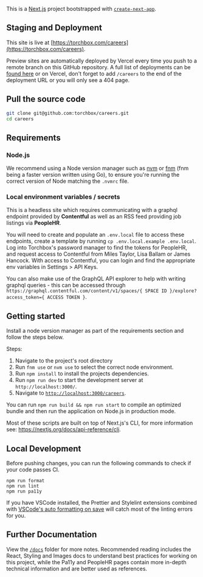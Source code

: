 This is a [Next.js](https://nextjs.org/) project bootstrapped with [`create-next-app`](https://github.com/vercel/next.js/tree/canary/packages/create-next-app).

## Staging and Deployment

This site is live at [https://torchbox.com/careers](https://torchbox.com/careers).

Preview sites are automatically deployed by Vercel every time you push to a remote branch on this GitHub repository. A full list of deployments can be [found here](https://github.com/torchbox/careers/deployments) or on Vercel, don't forget to add `/careers` to the end of the deployment URL or you will only see a 404 page.

## Pull the source code

```bash
git clone git@github.com:torchbox/careers.git
cd careers
```

## Requirements

### Node.js

We recommend using a Node version manager such as [nvm](https://github.com/nvm-sh/nvm) or [fnm](https://github.com/Schniz/fnm) (fnm being a faster version written using Go), to ensure you're running the correct version of Node matching the `.nvmrc` file.

### Local environment variables / secrets

This is a headless site which requires communicating with a graphql endpoint provided by **Contentful** as well as an RSS feed providing job listings via **PeopleHR**.

You will need to create and populate an `.env.local` file to access these endpoints, create a template by running `cp .env.local.example .env.local`.
Log into Torchbox's password manager to find the tokens for PeopleHR, and request access to Contentful from Miles Taylor, Lisa Ballam or James Hancock. With access to Contentful, you can login and find the appropriate env variables in Settings > API Keys.

You can also make use of the GraphQL API explorer to help with writing graphql queries - this can be accessed through `https://graphql.contentful.com/content/v1/spaces/{ SPACE ID }/explore?access_token={ ACCESS TOKEN }`.

## Getting started

Install a node version manager as part of the requirements section and follow the steps below.

Steps:

1. Navigate to the project's root directory
2. Run `fnm use` or `nvm use` to select the correct node environment.
3. Run `npm install` to install the projects dependencies.
4. Run `npm run dev` to start the development server at `http://localhost:3000/`.
5. Navigate to [`http://localhost:3000/careers`](http://localhost:3000/careers).

You can run `npm run build && npm run start` to compile an optimized bundle and then run the application on Node.js in production mode.

Most of these scripts are built on top of Next.js's CLI, for more information see: https://nextjs.org/docs/api-reference/cli.

## Local Development

Before pushing changes, you can run the following commands to check if your code passes CI.

```
npm run format
npm run lint
npm run pa11y
```

If you have VSCode installed, the Prettier and Stylelint extensions combined with [VSCode's auto formatting on save](https://blog.yogeshchavan.dev/automatically-format-code-on-file-save-in-visual-studio-code-using-prettier) will catch most of the linting errors for you.

## Further Documentation

View the [`/docs`](https://github.com/torchbox/careers/tree/main/docs) folder for more notes. Recommended reading includes the React, Styling and Images docs to understand best practices for working on this project, while the Pa11y and PeopleHR pages contain more in-depth technical information and are better used as references.
